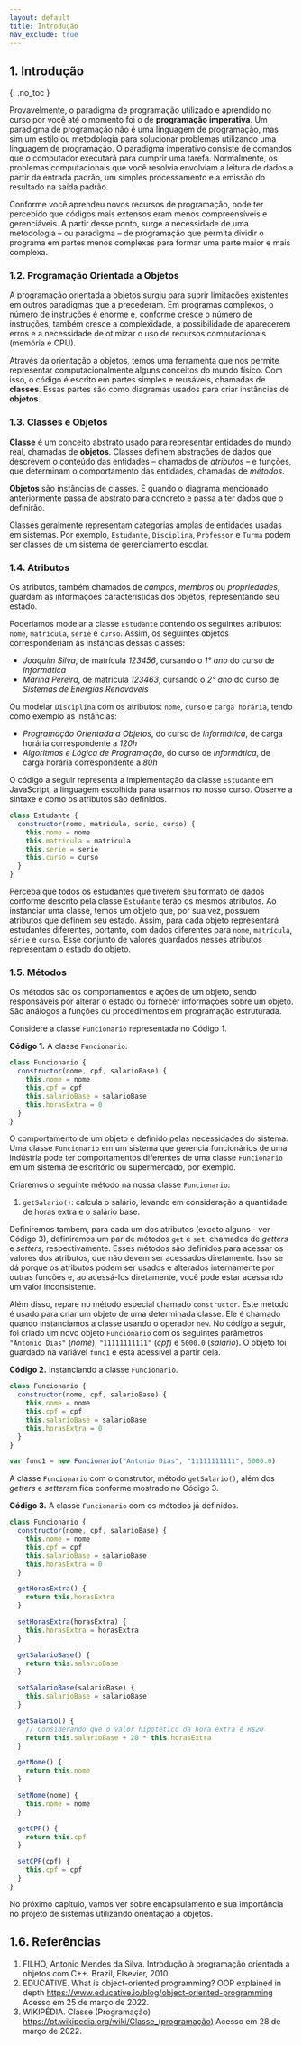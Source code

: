 ```yaml
---
layout: default
title: Introdução
nav_exclude: true
---
```

## 1. Introdução
{: .no_toc }

Provavelmente, o paradigma de programação utilizado e aprendido no curso por você até o momento foi o de **programação imperativa**. Um paradigma de programação não é uma linguagem de programação, mas sim um estilo ou metodologia para solucionar problemas utilizando uma linguagem de programação. O paradigma imperativo consiste de comandos que o computador executará para cumprir uma tarefa. Normalmente, os problemas computacionais que você resolvia envolviam a leitura de dados a partir da entrada padrão, um simples processamento e a emissão do resultado na saída padrão.

Conforme você aprendeu novos recursos de programação, pode ter percebido que códigos mais extensos eram menos compreensíveis e gerenciáveis. A partir desse ponto, surge a necessidade de uma metodologia – ou paradigma – de programação que permita dividir o programa em partes menos complexas para formar uma parte maior e mais complexa.

### 1.2. Programação Orientada a Objetos

A programação orientada a objetos surgiu para suprir limitações existentes em outros paradigmas que a precederam. Em programas complexos, o número de instruções é enorme e, conforme cresce o número de instruções, também cresce a complexidade, a possibilidade de aparecerem erros e a necessidade de otimizar o uso de recursos computacionais (memória e CPU).

Através da orientação a objetos, temos uma ferramenta que nos permite representar computacionalmente alguns conceitos do mundo físico. Com isso, o código é escrito em partes simples e reusáveis, chamadas de **classes**. Essas partes são como diagramas usados para criar instâncias de **objetos**.

### 1.3. Classes e Objetos

**Classe** é um conceito abstrato usado para representar entidades do mundo real, chamadas de **objetos**. Classes definem abstrações de dados que descrevem o conteúdo das entidades – chamados de *atributos* – e funções, que determinam o comportamento das entidades, chamadas de *métodos*.

**Objetos** são instâncias de classes. É quando o diagrama mencionado anteriormente passa de abstrato para concreto e passa a ter dados que o definirão.

Classes geralmente representam categorias amplas de entidades usadas em sistemas. Por exemplo, `Estudante`, `Disciplina`, `Professor` e `Turma` podem ser classes de um sistema de gerenciamento escolar.

### 1.4. Atributos

Os atributos, também chamados de *campos*, *membros* ou *propriedades*, guardam as informações características dos objetos, representando seu estado. 

Poderíamos modelar a classe `Estudante` contendo os seguintes atributos: `nome`, `matrícula`, `série` e `curso`. Assim, os seguintes objetos corresponderiam às instâncias dessas classes:
- *Joaquim Silva*, de matrícula *123456*, cursando o *1° ano* do curso de *Informática*
- *Marina Pereira*, de matrícula *123463*, cursando o *2° ano* do curso de *Sistemas de Energias Renováveis*

Ou modelar `Disciplina` com os atributos: `nome`, `curso` e `carga horária`, tendo como exemplo as instâncias:
- *Programação Orientada a Objetos*, do curso de *Informática*, de carga horária correspondente a *120h*
- *Algoritmos e Lógica de Programação*, do curso de *Informática*, de carga horária correspondente a *80h*

O código a seguir representa a implementação da classe `Estudante` em JavaScript, a linguagem escolhida para usarmos no nosso curso. Observe a sintaxe e como os atributos são definidos.

```javascript
class Estudante {
  constructor(nome, matricula, serie, curso) {
    this.nome = nome
    this.matricula = matricula
    this.serie = serie
    this.curso = curso
  }
}
```

Perceba que todos os estudantes que tiverem seu formato de dados conforme descrito pela classe `Estudante` terão os mesmos atributos. Ao instanciar uma classe, temos um objeto que, por sua vez, possuem atributos que definem seu estado. Assim, para cada objeto representará estudantes diferentes, portanto, com dados diferentes para `nome`, `matrícula`, `série` e `curso`. Esse conjunto de valores guardados nesses atributos representam o estado do objeto.

### 1.5. Métodos

Os métodos são os comportamentos e ações de um objeto, sendo responsáveis por alterar o estado ou fornecer informações sobre um objeto. São análogos a funções ou procedimentos em programação estruturada.

Considere a classe `Funcionario` representada no Código 1.

**Código 1.** A classe `Funcionario`.
```javascript
class Funcionario {
  constructor(nome, cpf, salarioBase) {
    this.nome = nome
    this.cpf = cpf
    this.salarioBase = salarioBase
    this.horasExtra = 0
  }
}
```

O comportamento de um objeto é definido pelas necessidades do sistema. Uma classe `Funcionario` em um sistema que gerencia funcionários de uma indústria pode ter comportamentos diferentes de uma classe `Funcionario` em um sistema de escritório ou supermercado, por exemplo.

Criaremos o seguinte método na nossa classe `Funcionario`:
1. `getSalario()`: calcula o salário, levando em consideração a quantidade de horas extra e o salário base.

Definiremos também, para cada um dos atributos (exceto alguns - ver Código 3), definiremos um par de métodos `get` e `set`, chamados de *getters* e *setters*, respectivamente. Esses métodos são definidos para acessar os valores dos atributos, que não devem ser acessados diretamente. Isso se dá porque os atributos podem ser usados e alterados internamente por outras funções e, ao acessá-los diretamente, você pode estar acessando um valor inconsistente.

Além disso, repare no método especial chamado `constructor`. Este método é usado para criar um objeto de uma determinada classe. Ele é chamado quando instanciamos a classe usando o operador `new`. No código a seguir, foi criado um novo objeto `Funcionario` com os seguintes parâmetros `"Antonio Dias"` (*nome*), `"11111111111"` (*cpf*) e `5000.0` (*salario*). O objeto foi guardado na variável `func1` e está acessível a partir dela.

**Código 2.** Instanciando a classe `Funcionario`.
```javascript
class Funcionario {
  constructor(nome, cpf, salarioBase) {
    this.nome = nome
    this.cpf = cpf
    this.salarioBase = salarioBase
    this.horasExtra = 0
  }
}

var func1 = new Funcionario("Antonio Dias", "11111111111", 5000.0)
```

A classe `Funcionario` com o construtor, método `getSalario()`, além dos *getters* e *setters*m fica conforme mostrado no Código 3.

**Código 3.** A classe `Funcionario` com os métodos já definidos.
```javascript
class Funcionario {
  constructor(nome, cpf, salarioBase) {
    this.nome = nome
    this.cpf = cpf
    this.salarioBase = salarioBase
    this.horasExtra = 0
  }

  getHorasExtra() {
    return this.horasExtra
  }

  setHorasExtra(horasExtra) {
    this.horasExtra = horasExtra
  }

  getSalarioBase() {
    return this.salarioBase
  }

  setSalarioBase(salarioBase) {
    this.salarioBase = salarioBase
  }

  getSalario() {
    // Considerando que o valor hipotético da hora extra é R$20
    return this.salarioBase + 20 * this.horasExtra
  }

  getNome() {
    return this.nome
  }

  setNome(nome) {
    this.nome = nome
  }

  getCPF() {
    return this.cpf
  }

  setCPF(cpf) {
    this.cpf = cpf
  }
}
```

No próximo capítulo, vamos ver sobre encapsulamento e sua importância no projeto de sistemas utilizando orientação a objetos.

## 1.6. Referências

1. FILHO, Antonio Mendes da Silva. Introdução à programação orientada a objetos com C++. Brazil, Elsevier, 2010.
2. EDUCATIVE. What is object-oriented programming? OOP explained in depth <https://www.educative.io/blog/object-oriented-programming> Acesso em 25 de março de 2022.
3. WIKIPÉDIA. Classe (Programação) <https://pt.wikipedia.org/wiki/Classe_(programação)> Acesso em 28 de março de 2022.